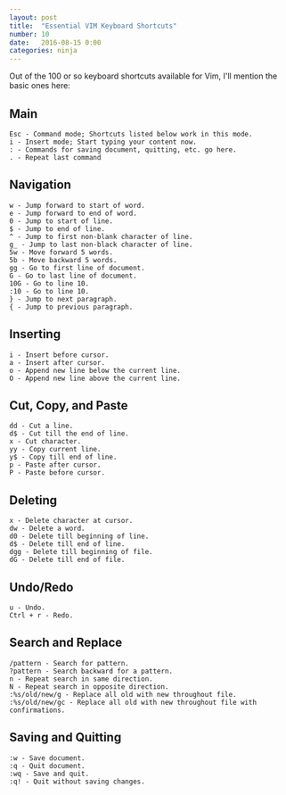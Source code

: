 ```yaml
---
layout: post
title:  "Essential VIM Keyboard Shortcuts"
number: 10
date:   2016-08-15 0:00
categories: ninja
---
```

Out of the 100 or so keyboard shortcuts available for Vim, I'll mention the basic ones here:

## Main
```
Esc - Command mode; Shortcuts listed below work in this mode.
i - Insert mode; Start typing your content now.
: - Commands for saving document, quitting, etc. go here.
. - Repeat last command
```

## Navigation
```
w - Jump forward to start of word.
e - Jump forward to end of word.
0 - Jump to start of line.
$ - Jump to end of line.
^ - Jump to first non-blank character of line.
g_ - Jump to last non-black character of line.
5w - Move forward 5 words.
5b - Move backward 5 words.
gg - Go to first line of document.
G - Go to last line of document.
10G - Go to line 10.
:10 - Go to line 10.
} - Jump to next paragraph.
{ - Jump to previous paragraph.
```

## Inserting
```
i - Insert before cursor.
a - Insert after cursor.
o - Append new line below the current line.
O - Append new line above the current line.
```

## Cut, Copy, and Paste
```
dd - Cut a line.
d$ - Cut till the end of line.
x - Cut character.
yy - Copy current line.
y$ - Copy till end of line.
p - Paste after cursor.
P - Paste before cursor.
```

## Deleting
```
x - Delete character at cursor.
dw - Delete a word.
d0 - Delete till beginning of line.
d$ - Delete till end of line.
dgg - Delete till beginning of file.
dG - Delete till end of file.
```

## Undo/Redo
```
u - Undo.
Ctrl + r - Redo.
```

## Search and Replace
```
/pattern - Search for pattern.
?pattern - Search backward for a pattern.
n - Repeat search in same direction.
N - Repeat search in opposite direction.
:%s/old/new/g - Replace all old with new throughout file.
:%s/old/new/gc - Replace all old with new throughout file with confirmations.
```

## Saving and Quitting
```
:w - Save document.
:q - Quit document.
:wq - Save and quit.
:q! - Quit without saving changes.
```